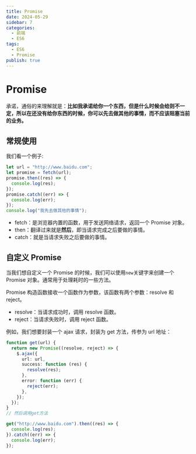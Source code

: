 ```yaml
---
title: Promise
date: 2024-05-29
sidebar: 7
categories:
  - 前端
  - ES6
tags:
  - ES6
  - Promise
publish: true
---
```


# Promise

承诺，通俗的来理解就是：**比如我承诺给你一个东西，但是什么时候会给则不一定，所以在还没有给你东西的时候，你可以先去做其他的事情，而不应该阻塞当前的业务。**

## 常规使用

我们看一个例子:

```ts
let url = "http://www.baidu.com";
let promise = fetch(url);
promise.then((res) => {
  console.log(res);
});
promise.catch((err) => {
  console.log(err);
});
console.log("我先去做其他的事情");
```

- fetch：是浏览器内置的函数，用于发送网络请求，返回一个 Promise 对象。
- then：翻译过来就是**然后**，即当请求完成之后要做的事情。
- catch：就是当请求失败之后要做的事情。

## 自定义 Promise

当我们想自定义一个 Promise 的时候，我们可以使用`new`关键字来创建一个 Promise 对象。通常用于处理耗时的一些方法。

Promise 构造函数接收一个函数作为参数，该函数有两个参数：resolve 和 reject。

- resolve：当请求成功时，调用 resolve 函数。
- reject：当请求失败时，调用 reject 函数。

例如，我们想要封装一个 ajax 请求，封装为 get 方法，传参为 url 地址：

```ts
function get(url) {
  return new Promise((resolve, reject) => {
    $.ajax({
      url: url,
      success: function (res) {
        resolve(res);
      },
      error: function (err) {
        reject(err);
      },
    });
  });
}
// 然后调用get方法

get("http://www.baidu.com").then((res) => {
  console.log(res);
}).catch((err) => {
  console.log(err);
});
```

